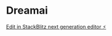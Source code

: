 # Dreamai

[Edit in StackBlitz next generation editor ⚡️](https://stackblitz.com/~/github.com/bitolodeonai7/Dreamai)